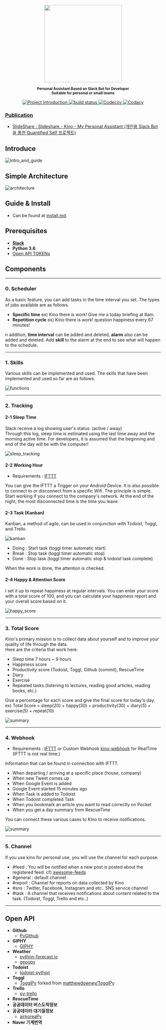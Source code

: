 <p align="center">
  <img src="images/kino-title.png" style="inline" width=250>
</p>

<p align="center">
  <sup><strong>
    Personal Assistant Based on Slack Bot for Developer <br/>
    Suitable for personal or small teams
  </strong></sup>
</p>

<p align="center">
  <a href="https://github.com/DongjunLee/kino-bot">
    <img src="https://img.shields.io/badge/Quantified%20Self-Slack%20Bot-brightgreen.svg" alt="Project Introduction">
  </a>
  <a href="https://travis-ci.org/badges/shields">
    <img src="https://travis-ci.org/DongjunLee/kino-bot.svg?branch=master" alt="build status">
  </a>
  <a href="https://codecov.io/gh/DongjunLee/stalker-bot">
    <img src="https://codecov.io/gh/DongjunLee/kino-bot/branch/master/graph/badge.svg" alt="Codecov" />
  </a>
  <a href="https://www.codacy.com/app/humanbrain.djlee/kino-bot?utm_source=github.com&utm_medium=referral&utm_content=DongjunLee/kino-bot&utm_campaign=badger">
    <img src="https://api.codacy.com/project/badge/Grade/401e8a56ebe241daa8b2d0453e16a80c" alt="Codacy"
  </a>
</p>

### Publication

 - SlideShare : [Slideshare - Kino - My Personal Assistant (개인용 Slack Bot을 통한 Quantified Self 프로젝트)](https://www.slideshare.net/DongJunLee6/kino-my-personal-assistant-slack-bot-quantified-self)

## Introduce
 
![intro_and_guide](images/en/intro_and_guide.jpeg)

## Simple Architecture

![architecture](images/kino-architecture.png)

## Guide & Install

- Can be found at [install.md](install.md).

## Prerequisites

- **[Slack](https://slack.com/)**
- **Python 3.6**
- [Open API TOKENs](#open-api)

## Components

<hr/>

### 0. Scheduler

As a basic feature, you can add tasks in the time interval you set.
The types of jobs available are as follows.

- **Specific time** ex) Kino there is work! Give me a today briefing at 8am.
- **Repetition cycle** ex) Kino there is work! question happiness every 67 minutes!

n addition, **time interval** can be added and deleted, **alarm** also can be added and deleted.
Add **skill** to the alarm at the end to see what will happen to the schedule.

<hr/>

### 1. Skills

Various skills can be implemented and used. The skills that have been implemented and used so far are as follows.

![functions](images/en/kino-functions.jpeg)

<hr/>

### 2. Tracking

#### 2-1 Sleep Time

Slack receive a log showing user's status. (active / away)  
Through this log, sleep time is estimated using the last time away and the morning active time.
For developers, it is assumed that the beginning and end of the day will be with the computer!

![sleep_tracking](images/sleep_tracking.png)

#### 2-2 Working Hour
- Requirements : [IFTTT](https://ifttt.com)

You can give the IFTTT a Trigger on your Android Device. It is also possible to connect to or disconnect from a specific Wifi. The principle is simple. Start working if you connect to the company's network. At the end of the night, the most disconnected time is the time you leave.

#### 2-3 Task (Kanban)

Kanban, a method of agile, can be used in conjunction with Todoist, Toggl, and Trello.

![kanban](images/kanban_board1.png)

- Doing : Start task (toggl timer automatic start)
- Break : Stop task (toggl timer automatic stop)
- Done : Stop task (toggl timer automatic stop & todoist task complete)

When the work is done, the attention is checked.

#### 2-4 Happy & Attention Score

I set it up to repeat happiness at regular intervals.
You can enter your score with a total score of 100, and you can calculate your happiness report and your overall score based on it.

![happy_score](images/happy_score.png)

<hr/>

### 3. Total Score

Kino's primary mission is to collect data about yourself and to improve your quality of life through the data.  
Here are the criteria that work here:  

- Sleep time 7 hours ~ 9 hours
- Happiness score
- Productivity score (Todoist, Toggl, Github (commit), RescueTime
- Diary
- Exercise
- Repeated tasks (listening to lectures, reading good articles, reading books, etc.)

Give a percentage for each score and give the final score for today's day.
ex) Total Score = sleep(20) + happy(30) + productivity(30) + diary(5) + exercise(5) + repeat(10)

![summary](images/summary.png)

<hr/>

### 4. Webhook
- Requirements : [IFTTT](https://ifttt.com) or Custom Webhook [kino-webhook](https://github.com/DongjunLee/kino-webhook) for RealTime (IFTTT is not real time.)

Information that can be found in connection with IFTTT.

- When departing / arriving at a specific place (house, company)
- When new Tweet comes up
- When Google Event is added
- Google Event started 15 minutes ago
- When Task is added to Todoist
- When Todoist completed Task
- When you bookmark an article you want to read correctly on Pocket
- When you get a day summary from RescueTime

You can connect these various cases to Kino to receive notifications.

![summary](images/webhook.png)

<hr/>

### 5. Channel

If you use kino for personal use, you will use the channel for each purpose.

- \#feed : You will be notified when a new post is posted about the registered feed. cf) [awesome-feeds](https://github.com/DongjunLee/awesome-feeds)
- \#general : default channel
- \#report : Channel for reports on data collected by Kino
- \#sns : Twitter, Facebook, Instagram and etc.. SNS service channel
- \#task : A channel that receives notifications about content related to the task. (Todoist, Toggl, Trello and etc..)

<hr/>

## Open API

- **Github**
	- [PyGithub](https://github.com/PyGithub/PyGithub)
- **GIPHY**
	- [GIPHY](https://giphy.com/)	
- **Weather**
	- [python-forecast.io](https://github.com/ZeevG/python-forecast.io)
	- [geoopy](https://github.com/geopy/geopy)
- **Todoist**
	- [todoist-python](https://github.com/Doist/todoist-python)
- **Toggl**
	- [TogglPy](https://github.com/DongjunLee/TogglPy) forked from [matthewdowney/TogglPy](https://github.com/matthewdowney/TogglPy)
- **Trello**
	- [py-trello](https://github.com/sarumont/py-trello)
- **RescueTime**
- **공공데이터 버스도착정보**
- **공공데이터 대기질정보**
	- [airkoreaPy](https://github.com/DongjunLee/airkoreaPy)
- **Naver 기계번역**
